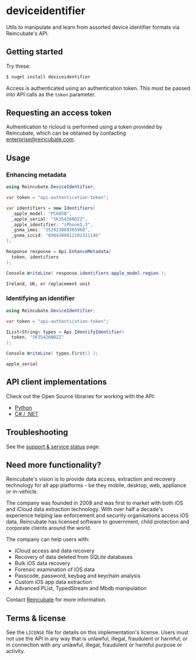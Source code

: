 # deviceidentifier

Utils to manipulate and learn from assorted device identifier formats via Reincubate's API.

## Getting started

Try these:

```bash
$ nuget install deviceidentifier
```

Access is authenticated using an authentication token. This must be passed into API calls as the `token` parameter.

## Requesting an access token

Authentication to ricloud is performed using a token provided by Reincubate, which can be obtained by contacting [enterprise@reincubate.com](mailto:enterprise@reincubate.com).

## Usage

### Enhancing metadata

```csharp
using Reincubate.DeviceIdentifier;

var token = "api-authentication-token";

var identifiers = new Identifiers(
  _apple_model: "PC605B",
  _apple_serial: "5K35426NDZZ",
  _apple_identifier: "iPhone5,3",
  _gsma_imei: "352023069365968",
  _gsma_iccid: "8964380812102311146"
);

Response response = Api.EnhanceMetadata(
  token, identifiers
);

Console.WriteLine( response.identifiers.apple_model.region );
```

```
Ireland, UK, or replacement unit
```


### Identifying an identifier

```csharp
using Reincubate.DeviceIdentifier;

var token = "api-authentication-token";

IList<String> types = Api.IdentifyIdentifier(
  token, "5K35426NDZZ"
);

Console.WriteLine( types.First() );
```

```
apple_serial
```

## API client implementations

Check out the Open Source libraries for working with the API:

* [Python](https://github.com/reincubate/deviceidentifier-py)
* [C# / .NET](https://github.com/reincubate/deviceidentifier-csharp)

## Troubleshooting

See the [support & service status](https://docs.reincubate.com/ricloud/status/?utm_source=github&utm_medium=deviceidentifier-csharp&utm_campaign=deviceidentifier) page.

## <a name="more"></a>Need more functionality?

Reincubate's vision is to provide data access, extraction and recovery technology for all app platforms - be they mobile, desktop, web, appliance or in-vehicle.

The company was founded in 2008 and was first to market with both iOS and iCloud data extraction technology. With over half a decade's experience helping law enforcement and security organisations access iOS data, Reincubate has licensed software to government, child protection and corporate clients around the world.

The company can help users with:

* iCloud access and data recovery
* Recovery of data deleted from SQLite databases
* Bulk iOS data recovery
* Forensic examination of iOS data
* Passcode, password, keybag and keychain analysis
* Custom iOS app data extraction
* Advanced PList, TypedStream and Mbdb manipulation

Contact [Reincubate](https://www.reincubate.com/?utm_source=github&utm_medium=deviceidentifier-csharp&utm_campaign=deviceidentifier) for more information.

## Terms & license

See the `LICENSE` file for details on this implementation's license. Users must not use the API in any way that is unlawful, illegal, fraudulent or harmful; or in connection with any unlawful, illegal, fraudulent or harmful purpose or activity.
